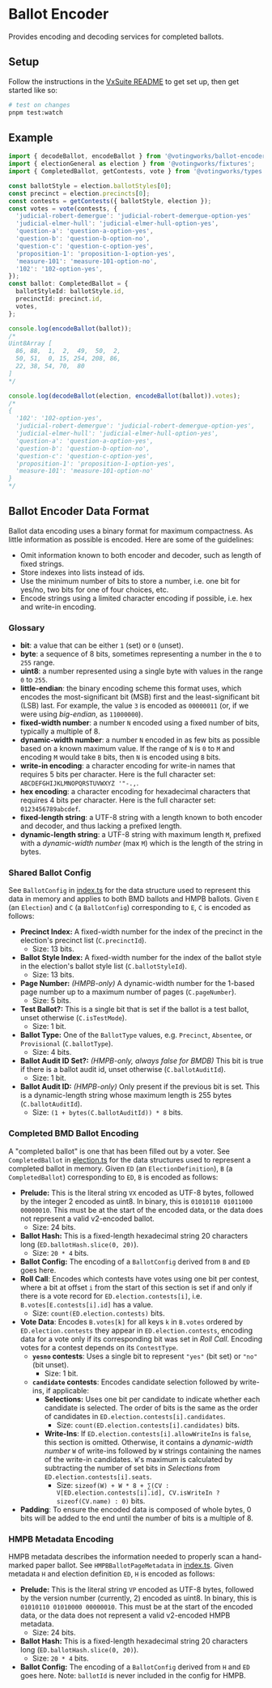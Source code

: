 # Ballot Encoder

Provides encoding and decoding services for completed ballots.

## Setup

Follow the instructions in the [VxSuite README](../../README.md) to get set up,
then get started like so:

```sh
# test on changes
pnpm test:watch
```

## Example

```ts
import { decodeBallot, encodeBallot } from '@votingworks/ballot-encoder';
import { electionGeneral as election } from '@votingworks/fixtures';
import { CompletedBallot, getContests, vote } from '@votingworks/types';

const ballotStyle = election.ballotStyles[0];
const precinct = election.precincts[0];
const contests = getContests({ ballotStyle, election });
const votes = vote(contests, {
  'judicial-robert-demergue': 'judicial-robert-demergue-option-yes'
  'judicial-elmer-hull': 'judicial-elmer-hull-option-yes',
  'question-a': 'question-a-option-yes',
  'question-b': 'question-b-option-no',
  'question-c': 'question-c-option-yes',
  'proposition-1': 'proposition-1-option-yes',
  'measure-101': 'measure-101-option-no',
  '102': '102-option-yes',
});
const ballot: CompletedBallot = {
  ballotStyleId: ballotStyle.id,
  precinctId: precinct.id,
  votes,
};

console.log(encodeBallot(ballot));
/*
Uint8Array [
  86, 88,  1,  2,  49,  50,  2,
  50, 51,  0, 15, 254, 208, 86,
  22, 38, 54, 70,  80
]
*/

console.log(decodeBallot(election, encodeBallot(ballot)).votes);
/*
{
  '102': '102-option-yes',
  'judicial-robert-demergue': 'judicial-robert-demergue-option-yes',
  'judicial-elmer-hull': 'judicial-elmer-hull-option-yes',
  'question-a': 'question-a-option-yes',
  'question-b': 'question-b-option-no',
  'question-c': 'question-c-option-yes',
  'proposition-1': 'proposition-1-option-yes',
  'measure-101': 'measure-101-option-no'
}
*/
```

## Ballot Encoder Data Format

Ballot data encoding uses a binary format for maximum compactness. As little
information as possible is encoded. Here are some of the guidelines:

- Omit information known to both encoder and decoder, such as length of fixed
  strings.
- Store indexes into lists instead of ids.
- Use the minimum number of bits to store a number, i.e. one bit for yes/no, two
  bits for one of four choices, etc.
- Encode strings using a limited character encoding if possible, i.e. hex and
  write-in encoding.

### Glossary

- **bit**: a value that can be either `1` (set) or `0` (unset).
- **byte**: a sequence of 8 bits, sometimes representing a number in the `0` to
  `255` range.
- **uint8**: a number represented using a single byte with values in the range
  `0` to `255`.
- **little-endian**: the binary encoding scheme this format uses, which encodes
  the most-significant bit (MSB) first and the least-significant bit (LSB) last.
  For example, the value `3` is encoded as `00000011` (or, if we were using
  _big-endian_, as `11000000`).
- **fixed-width number**: a number `N` encoded using a fixed number of bits,
  typically a multiple of 8.
- **dynamic-width number**: a number `N` encoded in as few bits as possible
  based on a known maximum value. If the range of `N` is `0` to `M` and encoding
  `M` would take `B` bits, then `N` is encoded using `B` bits.
- **write-in encoding**: a character encoding for write-in names that requires 5
  bits per character. Here is the full character set:
  `ABCDEFGHIJKLMNOPQRSTUVWXYZ '"-.,`.
- **hex encoding**: a character encoding for hexadecimal characters that
  requires 4 bits per character. Here is the full character set:
  `0123456789abcdef`.
- **fixed-length string**: a UTF-8 string with a length known to both encoder
  and decoder, and thus lacking a prefixed length.
- **dynamic-length string**: a UTF-8 string with maximum length `M`, prefixed
  with a _dynamic-width number_ (max `M`) which is the length of the string in
  bytes.

### Shared Ballot Config

See `BallotConfig` in [index.ts](./index.ts) for the data structure used to
represent this data in memory and applies to both BMD ballots and HMPB ballots.
Given `E` (an `Election`) and `C` (a `BallotConfig`) corresponding to `E`, `C`
is encoded as follows:

- **Precinct Index:** A fixed-width number for the index of the precinct in the
  election's precinct list (`C.precinctId`).
  - Size: 13 bits.
- **Ballot Style Index:** A fixed-width number for the index of the ballot style
  in the election's ballot style list (`C.ballotStyleId`).
  - Size: 13 bits.
- **Page Number:** _(HMPB-only)_ A dynamic-width number for the 1-based page
  number up to a maximum number of pages (`C.pageNumber`).
  - Size: 5 bits.
- **Test Ballot?:** This is a single bit that is set if the ballot is a test
  ballot, unset otherwise (`C.isTestMode`).
  - Size: 1 bit.
- **Ballot Type:** One of the `BallotType` values, e.g. `Precinct`, `Absentee`,
  or `Provisional` (`C.ballotType`).
  - Size: 4 bits.
- **Ballot Audit ID Set?:** _(HMPB-only, always false for BMDB)_ This bit is
  true if there is a ballot audit id, unset otherwise (`C.ballotAuditId`).
  - Size: 1 bit.
- **Ballot Audit ID:** _(HMPB-only)_ Only present if the previous bit is set.
  This is a dynamic-length string whose maximum length is 255 bytes
  (`C.ballotAuditId`).
  - Size: `(1 + bytes(C.ballotAuditId)) * 8` bits.

### Completed BMD Ballot Encoding

A "completed ballot" is one that has been filled out by a voter. See
`CompletedBallot` in [election.ts](../../types/src/election.ts) for the data
structures used to represent a completed ballot in memory. Given `ED` (an
`ElectionDefinition`), `B` (a `CompletedBallot`) corresponding to `ED`, `B` is
encoded as follows:

- **Prelude:** This is the literal string `VX` encoded as UTF-8 bytes, followed
  by the integer 2 encoded as uint8. In binary, this is
  `01010110 01011000 00000010`. This must be at the start of the encoded data,
  or the data does not represent a valid v2-encoded ballot.
  - Size: 24 bits.
- **Ballot Hash:** This is a fixed-length hexadecimal string 20 characters long
  (`ED.ballotHash.slice(0, 20)`).
  - Size: `20 * 4` bits.
- **Ballot Config:** The encoding of a `BallotConfig` derived from `B` and `ED`
  goes here.
- **Roll Call**: Encodes which contests have votes using one bit per contest,
  where a bit at offset `i` from the start of this section is set if and only if
  there is a vote record for `ED.election.contests[i]`, i.e.
  `B.votes[E.contests[i].id]` has a value.
  - Size: `count(ED.election.contests)` bits.
- **Vote Data**: Encodes `B.votes[k]` for all keys `k` in `B.votes` ordered by
  `ED.election.contests` they appear in `ED.election.contests`, encoding data
  for a vote only if its corresponding bit was set in _Roll Call_. Encoding
  votes for a contest depends on its `ContestType`.
  - **`yesno` contests**: Uses a single bit to represent `"yes"` (bit set) or
    `"no"` (bit unset).
    - Size: 1 bit.
  - **`candidate` contests**: Encodes candidate selection followed by write-ins,
    if applicable:
    - **Selections:** Uses one bit per candidate to indicate whether each
      candidate is selected. The order of bits is the same as the order of
      candidates in `ED.election.contests[i].candidates`.
      - Size: `count(ED.election.contests[i].candidates)` bits.
    - **Write-Ins**: If `ED.election.contests[i].allowWriteIns` is `false`, this
      section is omitted. Otherwise, it contains a _dynamic-width number_ `W` of
      write-ins followed by `W` strings containing the names of the write-in
      candidates. `W`'s maximum is calculated by subtracting the number of set
      bits in _Selections_ from `ED.election.contests[i].seats`.
      - Size:
        `sizeof(W) + W * 8 + ∑(CV : V[ED.election.contests[i].id], CV.isWriteIn ? sizeof(CV.name) : 0)`
        bits.
- **Padding**: To ensure the encoded data is composed of whole bytes, 0 bits
  will be added to the end until the number of bits is a multiple of 8.

### HMPB Metadata Encoding

HMPB metadata describes the information needed to properly scan a hand-marked
paper ballot. See `HMPBBallotPageMetadata` in [index.ts](./index.ts). Given
metadata `H` and election definition `ED`, `H` is encoded as follows:

- **Prelude:** This is the literal string `VP` encoded as UTF-8 bytes, followed
  by the version number (currently, 2) encoded as uint8. In binary, this is
  `01010110 01010000 00000010`. This must be at the start of the encoded data,
  or the data does not represent a valid v2-encoded HMPB metadata.
  - Size: 24 bits.
- **Ballot Hash:** This is a fixed-length hexadecimal string 20 characters long
  (`ED.ballotHash.slice(0, 20)`).
  - Size: `20 * 4` bits.
- **Ballot Config:** The encoding of a `BallotConfig` derived from `H` and `ED`
  goes here. Note: `ballotId` is never included in the config for HMPB.
